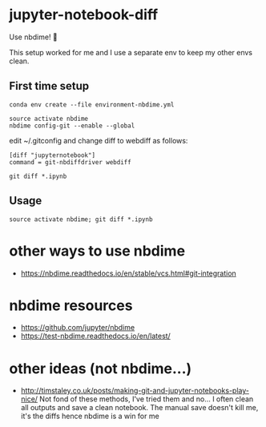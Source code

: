 # jupyter-notebook-diff

Use nbdime! :raised_hands:

This setup worked for me and I use a separate env to keep my other envs clean.

## First time setup

```
conda env create --file environment-nbdime.yml
```

```
source activate nbdime
nbdime config-git --enable --global
```

edit ~/.gitconfig and change diff to webdiff as follows:
```
[diff "jupyternotebook"]
command = git-nbdiffdriver webdiff 
```

`git diff *.ipynb`

## Usage

```
source activate nbdime; git diff *.ipynb
```

# other ways to use nbdime
- https://nbdime.readthedocs.io/en/stable/vcs.html#git-integration

# nbdime resources
- https://github.com/jupyter/nbdime
- https://test-nbdime.readthedocs.io/en/latest/

# other ideas (not nbdime...)
- http://timstaley.co.uk/posts/making-git-and-jupyter-notebooks-play-nice/
Not fond of these methods, I've tried them and no... 
I often clean all outputs and save a clean notebook. The manual save doesn't kill me, it's the diffs hence nbdime is a win for me

